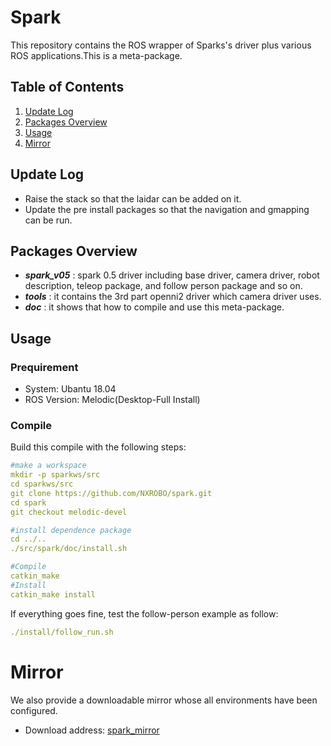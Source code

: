 # Spark

This repository contains the ROS wrapper of Sparks's driver plus various ROS applications.This is a meta-package.

## Table of Contents

1. [Update Log](#update-log)
2. [Packages Overview](#packages-overview)
3. [Usage](#usage)
4. [Mirror](#mirror)

## Update Log

* Raise the stack so that the laidar can be added on it.
* Update the pre install packages so that the navigation and gmapping can be run.

## Packages Overview

* ***spark_v05*** : spark 0.5 driver including base driver, camera driver, robot description, teleop package, and follow person package and so on.
* ***tools*** : it contains the 3rd part openni2 driver which camera driver uses.
* ***doc*** : it shows that how to compile and use this meta-package.

## Usage

### Prequirement

* System:	Ubantu 18.04
* ROS Version:	Melodic(Desktop-Full Install) 

### Compile

Build this compile with the following steps:
```yaml
#make a workspace
mkdir -p sparkws/src
cd sparkws/src
git clone https://github.com/NXROBO/spark.git
cd spark
git checkout melodic-devel

#install dependence package
cd ../..
./src/spark/doc/install.sh

#Compile
catkin_make
#Install
catkin_make install
```
If everything goes fine, test the follow-person example as follow:
```yaml
./install/follow_run.sh
```

# Mirror

We also provide a downloadable mirror whose all environments have been configured.
*  Download address: [spark_mirror](http://pan.baidu.com/s/1i4ZlH4p)

